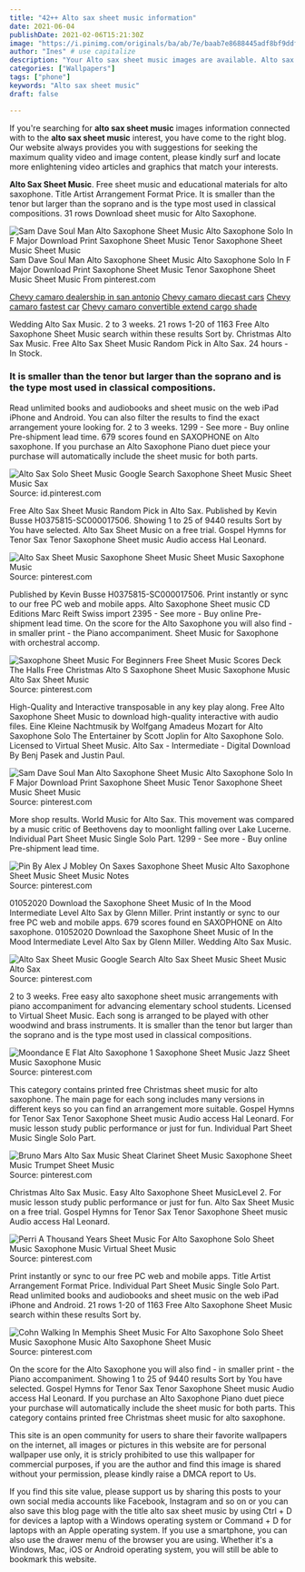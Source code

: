 ```yaml
---
title: "42++ Alto sax sheet music information"
date: 2021-06-04
publishDate: 2021-02-06T15:21:30Z
image: "https://i.pinimg.com/originals/ba/ab/7e/baab7e8688445adf8bf9ddf07fcd58ba.png"
author: "Ines" # use capitalize
description: "Your Alto sax sheet music images are available. Alto sax sheet music are a topic that is being searched for and liked by netizens now. You can Download the Alto sax sheet music files here. Get all royalty-free images."
categories: ["Wallpapers"]
tags: ["phone"]
keywords: "Alto sax sheet music"
draft: false

---
```


If you're searching for **alto sax sheet music** images information connected with to the **alto sax sheet music** interest, you have come to the right  blog.  Our website always  provides you with  suggestions  for seeking  the maximum  quality video and image  content, please kindly surf and locate more enlightening video articles and graphics  that match your interests.

**Alto Sax Sheet Music**. Free sheet music and educational materials for alto saxophone. Title Artist Arrangement Format Price. It is smaller than the tenor but larger than the soprano and is the type most used in classical compositions. 31 rows Download sheet music for Alto Saxophone.

![Sam Dave Soul Man Alto Saxophone Sheet Music Alto Saxophone Solo In F Major Download Print Saxophone Sheet Music Tenor Saxophone Sheet Music Sheet Music](https://i.pinimg.com/originals/70/e0/ba/70e0ba0bb6e01288b6560128503542c6.gif "Sam Dave Soul Man Alto Saxophone Sheet Music Alto Saxophone Solo In F Major Download Print Saxophone Sheet Music Tenor Saxophone Sheet Music Sheet Music")
Sam Dave Soul Man Alto Saxophone Sheet Music Alto Saxophone Solo In F Major Download Print Saxophone Sheet Music Tenor Saxophone Sheet Music Sheet Music From pinterest.com

[Chevy camaro dealership in san antonio](/chevy-camaro-dealership-in-san-antonio/)
[Chevy camaro diecast cars](/chevy-camaro-diecast-cars/)
[Chevy camaro fastest car](/chevy-camaro-fastest-car/)
[Chevy camaro convertible extend cargo shade](/chevy-camaro-convertible-extend-cargo-shade/)

Wedding Alto Sax Music. 2 to 3 weeks. 21 rows 1-20 of 1163 Free Alto Saxophone Sheet Music search within these results Sort by. Christmas Alto Sax Music. Free Alto Sax Sheet Music Random Pick in Alto Sax. 24 hours - In Stock.

### It is smaller than the tenor but larger than the soprano and is the type most used in classical compositions.

Read unlimited books and audiobooks and sheet music on the web iPad iPhone and Android. You can also filter the results to find the exact arrangement youre looking for. 2 to 3 weeks. 1299 - See more - Buy online Pre-shipment lead time. 679 scores found en SAXOPHONE on Alto saxophone. If you purchase an Alto Saxophone Piano duet piece your purchase will automatically include the sheet music for both parts.


![Alto Sax Solo Sheet Music Google Search Saxophone Sheet Music Sheet Music Sax](https://i.pinimg.com/originals/fd/fa/e7/fdfae7475d7b60320e399d0bb2412ee3.png "Alto Sax Solo Sheet Music Google Search Saxophone Sheet Music Sheet Music Sax")
Source: id.pinterest.com

Free Alto Sax Sheet Music Random Pick in Alto Sax. Published by Kevin Busse H0375815-SC000017506. Showing 1 to 25 of 9440 results Sort by You have selected. Alto Sax Sheet Music on a free trial. Gospel Hymns for Tenor Sax Tenor Saxophone Sheet music Audio access Hal Leonard.

![Alto Sax Sheet Music Saxophone Sheet Music Sheet Music Saxophone Music](https://i.pinimg.com/originals/47/80/ca/4780cabf2d98680c0703a30e73a602d3.gif "Alto Sax Sheet Music Saxophone Sheet Music Sheet Music Saxophone Music")
Source: pinterest.com

Published by Kevin Busse H0375815-SC000017506. Print instantly or sync to our free PC web and mobile apps. Alto Saxophone Sheet music CD Editions Marc Reift Swiss import 2395 - See more - Buy online Pre-shipment lead time. On the score for the Alto Saxophone you will also find - in smaller print - the Piano accompaniment. Sheet Music for Saxophone with orchestral accomp.

![Saxophone Sheet Music For Beginners Free Sheet Music Scores Deck The Halls Free Christmas Alto S Saxophone Sheet Music Saxophone Music Alto Sax Sheet Music](https://i.pinimg.com/originals/cb/00/c6/cb00c6f461a49bee0b377f02176f950c.png "Saxophone Sheet Music For Beginners Free Sheet Music Scores Deck The Halls Free Christmas Alto S Saxophone Sheet Music Saxophone Music Alto Sax Sheet Music")
Source: pinterest.com

High-Quality and Interactive transposable in any key play along. Free Alto Saxophone Sheet Music to download high-quality interactive with audio files. Eine Kleine Nachtmusik by Wolfgang Amadeus Mozart for Alto Saxophone Solo The Entertainer by Scott Joplin for Alto Saxophone Solo. Licensed to Virtual Sheet Music. Alto Sax - Intermediate - Digital Download By Benj Pasek and Justin Paul.

![Sam Dave Soul Man Alto Saxophone Sheet Music Alto Saxophone Solo In F Major Download Print Saxophone Sheet Music Tenor Saxophone Sheet Music Sheet Music](https://i.pinimg.com/originals/70/e0/ba/70e0ba0bb6e01288b6560128503542c6.gif "Sam Dave Soul Man Alto Saxophone Sheet Music Alto Saxophone Solo In F Major Download Print Saxophone Sheet Music Tenor Saxophone Sheet Music Sheet Music")
Source: pinterest.com

More shop results. World Music for Alto Sax. This movement was compared by a music critic of Beethovens day to moonlight falling over Lake Lucerne. Individual Part Sheet Music Single Solo Part. 1299 - See more - Buy online Pre-shipment lead time.

![Pin By Alex J Mobley On Saxes Saxophone Sheet Music Alto Saxophone Sheet Music Sheet Music Notes](https://i.pinimg.com/originals/8c/0c/b8/8c0cb8de4acd1f7d06b5989bfda7d20f.png "Pin By Alex J Mobley On Saxes Saxophone Sheet Music Alto Saxophone Sheet Music Sheet Music Notes")
Source: pinterest.com

01052020 Download the Saxophone Sheet Music of In the Mood Intermediate Level Alto Sax by Glenn Miller. Print instantly or sync to our free PC web and mobile apps. 679 scores found en SAXOPHONE on Alto saxophone. 01052020 Download the Saxophone Sheet Music of In the Mood Intermediate Level Alto Sax by Glenn Miller. Wedding Alto Sax Music.

![Alto Sax Sheet Music Google Search Alto Sax Sheet Music Sheet Music Alto Sax](https://i.pinimg.com/originals/65/36/d3/6536d34e9bdd367a00fc1a078a473364.png "Alto Sax Sheet Music Google Search Alto Sax Sheet Music Sheet Music Alto Sax")
Source: pinterest.com

2 to 3 weeks. Free easy alto saxophone sheet music arrangements with piano accompaniment for advancing elementary school students. Licensed to Virtual Sheet Music. Each song is arranged to be played with other woodwind and brass instruments. It is smaller than the tenor but larger than the soprano and is the type most used in classical compositions.

![Moondance E Flat Alto Saxophone 1 Saxophone Sheet Music Jazz Sheet Music Saxophone Music](https://i.pinimg.com/originals/d8/62/da/d862daa9535b3d583e9a247d7e7dd214.png "Moondance E Flat Alto Saxophone 1 Saxophone Sheet Music Jazz Sheet Music Saxophone Music")
Source: pinterest.com

This category contains printed free Christmas sheet music for alto saxophone. The main page for each song includes many versions in different keys so you can find an arrangement more suitable. Gospel Hymns for Tenor Sax Tenor Saxophone Sheet music Audio access Hal Leonard. For music lesson study public performance or just for fun. Individual Part Sheet Music Single Solo Part.

![Bruno Mars Alto Sax Music Sheat Clarinet Sheet Music Saxophone Sheet Music Trumpet Sheet Music](https://i.pinimg.com/originals/bc/82/75/bc8275312640f7ea8c2ecee882accb8f.jpg "Bruno Mars Alto Sax Music Sheat Clarinet Sheet Music Saxophone Sheet Music Trumpet Sheet Music")
Source: pinterest.com

Christmas Alto Sax Music. Easy Alto Saxophone Sheet MusicLevel 2. For music lesson study public performance or just for fun. Alto Sax Sheet Music on a free trial. Gospel Hymns for Tenor Sax Tenor Saxophone Sheet music Audio access Hal Leonard.

![Perri A Thousand Years Sheet Music For Alto Saxophone Solo Sheet Music Saxophone Music Virtual Sheet Music](https://i.pinimg.com/originals/5c/f6/9b/5cf69b9b39bed26581646b44ba9068bd.png "Perri A Thousand Years Sheet Music For Alto Saxophone Solo Sheet Music Saxophone Music Virtual Sheet Music")
Source: pinterest.com

Print instantly or sync to our free PC web and mobile apps. Title Artist Arrangement Format Price. Individual Part Sheet Music Single Solo Part. Read unlimited books and audiobooks and sheet music on the web iPad iPhone and Android. 21 rows 1-20 of 1163 Free Alto Saxophone Sheet Music search within these results Sort by.

![Cohn Walking In Memphis Sheet Music For Alto Saxophone Solo Sheet Music Saxophone Music Alto Saxophone Sheet Music](https://i.pinimg.com/originals/ba/ab/7e/baab7e8688445adf8bf9ddf07fcd58ba.png "Cohn Walking In Memphis Sheet Music For Alto Saxophone Solo Sheet Music Saxophone Music Alto Saxophone Sheet Music")
Source: pinterest.com

On the score for the Alto Saxophone you will also find - in smaller print - the Piano accompaniment. Showing 1 to 25 of 9440 results Sort by You have selected. Gospel Hymns for Tenor Sax Tenor Saxophone Sheet music Audio access Hal Leonard. If you purchase an Alto Saxophone Piano duet piece your purchase will automatically include the sheet music for both parts. This category contains printed free Christmas sheet music for alto saxophone.

This site is an open community for users to share their favorite wallpapers on the internet, all images or pictures in this website are for personal wallpaper use only, it is stricly prohibited to use this wallpaper for commercial purposes, if you are the author and find this image is shared without your permission, please kindly raise a DMCA report to Us.

If you find this site value, please support us by sharing this posts to your own social media accounts like Facebook, Instagram and so on or you can also save this blog page with the title alto sax sheet music by using Ctrl + D for devices a laptop with a Windows operating system or Command + D for laptops with an Apple operating system. If you use a smartphone, you can also use the drawer menu of the browser you are using. Whether it's a Windows, Mac, iOS or Android operating system, you will still be able to bookmark this website.
